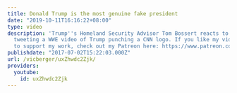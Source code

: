 ```yaml
---
title: Donald Trump is the most genuine fake president
date: "2019-10-11T16:16:22+08:00"
type: video
description: 'Trump''s Homeland Security Advisor Tom Bossert reacts to the president
  tweeting a WWE video of Trump punching a CNN logo. If you like my videos and want
  to support my work, check out my Patreon here: https://www.patreon.com/vicberger'
publishdate: "2017-07-02T15:22:03.000Z"
url: /vicberger/uxZhwdc2Zjk/
providers:
  youtube:
    id: uxZhwdc2Zjk
---
```

